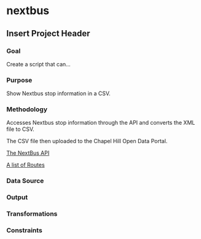 # nextbus

## Insert Project Header

### Goal 
Create a script that can...

### Purpose
Show Nextbus stop information in a CSV. 

### Methodology
Accesses Nextbus stop information through the API and converts the XML file to CSV. 

The CSV file then uploaded to the Chapel Hill Open Data Portal.

[The NextBus API](https://www.nextbus.com/xmlFeedDocs/NextBusXMLFeed.pdf)

[A list of Routes](http://webservices.nextbus.com/service/publicXMLFeed?command=routeList&a=chapel-hill)

### Data Source

### Output 

### Transformations

### Constraints
